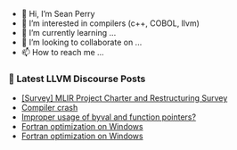 - 👋 Hi, I’m Sean Perry
- 👀 I’m interested in compilers (c++, COBOL, llvm)
- 🌱 I’m currently learning ...
- 💞️ I’m looking to collaborate on ...
- 📫 How to reach me ...

<!---
s66perry/s66perry is a ✨ special ✨ repository because its `README.md` (this file) appears on your GitHub profile.
You can click the Preview link to take a look at your changes.
--->
### 📕 Latest LLVM Discourse Posts

<!-- DISCOURSE-LLVM:START -->
- [[Survey] MLIR Project Charter and Restructuring Survey](https://discourse.llvm.org/t/survey-mlir-project-charter-and-restructuring-survey/82996#post_4)
- [Compiler crash](https://discourse.llvm.org/t/compiler-crash/83401#post_3)
- [Improper usage of byval and function pointers?](https://discourse.llvm.org/t/improper-usage-of-byval-and-function-pointers/83409#post_1)
- [Fortran optimization on Windows](https://discourse.llvm.org/t/fortran-optimization-on-windows/83408#post_2)
- [Fortran optimization on Windows](https://discourse.llvm.org/t/fortran-optimization-on-windows/83408#post_1)
<!-- DISCOURSE-LLVM:END -->
